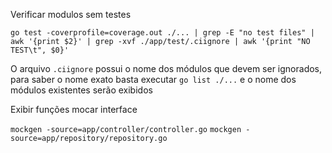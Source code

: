 Verificar modulos sem testes

`go test -coverprofile=coverage.out ./... | grep -E "no test files" | awk '{print $2}' | grep -xvf ./app/test/.ciignore | awk '{print "NO TEST\t", $0}'`

O arquivo `.ciignore` possui o nome dos módulos que devem ser ignorados, para saber o nome exato basta executar `go list ./...` e o nome dos módulos existentes serão exibidos

Exibir funções mocar interface

`mockgen -source=app/controller/controller.go`
`mockgen -source=app/repository/repository.go`